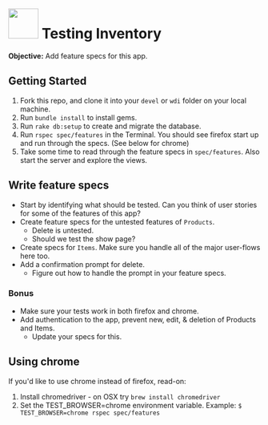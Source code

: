 # <img src="https://cloud.githubusercontent.com/assets/7833470/10899314/63829980-8188-11e5-8cdd-4ded5bcb6e36.png" height="60"> Testing Inventory

**Objective:** Add feature specs for this app.

## Getting Started

1. Fork this repo, and clone it into your `devel` or `wdi` folder on your local machine.
2. Run `bundle install` to install gems.
3. Run `rake db:setup` to create and migrate the database.
4. Run `rspec spec/features` in the Terminal. You should see firefox start up and run through the specs.  (See below for chrome)
5. Take some time to read through the feature specs in `spec/features`.  Also start the server and explore the views.

## Write feature specs

* Start by identifying what should be tested.  Can you think of user stories for some of the features of this app?
* Create feature specs for the untested features of `Products`.  
  * Delete is untested.
  * Should we test the show page?  
* Create specs for `Items`.  Make sure you handle all of the major user-flows here too.
* Add a confirmation prompt for delete.  
  * Figure out how to handle the prompt in your feature specs.

### Bonus

* Make sure your tests work in both firefox and chrome.
* Add authentication to the app, prevent new, edit, & deletion of Products and Items.
  * Update your specs for this.  

## Using chrome

If you'd like to use chrome instead of firefox, read-on:

1. Install chromedriver - on OSX try `brew install chromedriver`
2. Set the TEST_BROWSER=chrome environment variable.  Example: `$ TEST_BROWSER=chrome rspec spec/features`
